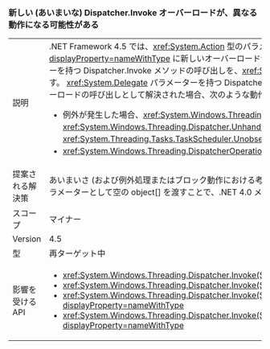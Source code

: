 ### <a name="new-ambiguous-dispatcherinvoke-overloads-could-result-in-different-behavior"></a>新しい (あいまいな) Dispatcher.Invoke オーバーロードが、異なる動作になる可能性がある

|   |   |
|---|---|
|説明|.NET Framework 4.5 では、<xref:System.Action> 型のパラメーターを含む <xref:System.Windows.Threading.Dispatcher.Invoke%2A?displayProperty=nameWithType> に新しいオーバーロードが追加されます。 既存のコードを再コンパイルすると、コンパイラは、<xref:System.Delegate> パラメーターを持つ Dispatcher.Invoke メソッドの呼び出しを、<xref:System.Action> パラメーターを持つ Dispatcher.Invoke メソッドの呼び出しとして解決することができます。 <xref:System.Delegate> パラメーターを持つ Dispatcher.Invoke オーバーロードの呼び出しが <xref:System.Action> パラメーターを持つ Dispatcher.Invoke オーバーロードの呼び出しとして解決された場合、次のような動作の差異が生じることがあります。<ul><li>例外が発生した場合、<xref:System.Windows.Threading.Dispatcher.UnhandledExceptionFilter> イベントと <xref:System.Windows.Threading.Dispatcher.UnhandledException> イベントは発生しません。 代わりに、例外は <xref:System.Threading.Tasks.TaskScheduler.UnobservedTaskException?displayProperty=name> イベントによって処理されます。</li><li><xref:System.Windows.Threading.DispatcherOperation.Result> などの一部のメンバーの呼び出しは、操作が完了するまでブロックされます。</li></ul>|
|提案される解決策|あいまいさ (および例外処理またはブロック動作における考えられる相違点) を回避するために、呼び出し元の Dispatcher.Invoke は Invoke 呼び出しの 2 番目のパラメーターとして空の object[] を渡すことで、.NET 4.0 メソッドのオーバーロードに解決されるようにできます。|
|スコープ|マイナー|
|Version|4.5|
|型|再ターゲット中|
|影響を受ける API|<ul><li><xref:System.Windows.Threading.Dispatcher.Invoke(System.Delegate,System.Object[])?displayProperty=nameWithType></li><li><xref:System.Windows.Threading.Dispatcher.Invoke(System.Delegate,System.TimeSpan,System.Object[])?displayProperty=nameWithType></li><li><xref:System.Windows.Threading.Dispatcher.Invoke(System.Delegate,System.TimeSpan,System.Windows.Threading.DispatcherPriority,System.Object[])?displayProperty=nameWithType></li><li><xref:System.Windows.Threading.Dispatcher.Invoke(System.Delegate,System.Windows.Threading.DispatcherPriority,System.Object[])?displayProperty=nameWithType></li></ul>|

